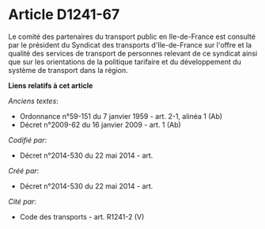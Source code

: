 # Article D1241-67

Le comité des partenaires du transport public en Ile-de-France est consulté par le président du Syndicat des transports
d'Ile-de-France sur l'offre et la qualité des services de transport de personnes relevant de ce syndicat ainsi que sur les
orientations de la politique tarifaire et du développement du système de transport dans la région.

**Liens relatifs à cet article**

_Anciens textes_:

  - Ordonnance n°59-151 du 7 janvier 1959 - art. 2-1, alinéa 1 (Ab)
  - Décret n°2009-62 du 16 janvier 2009 - art. 1 (Ab)

_Codifié par_:

  - Décret n°2014-530 du 22 mai 2014 - art.

_Créé par_:

  - Décret n°2014-530 du 22 mai 2014 - art.

_Cité par_:

  - Code des transports - art. R1241-2 (V)
